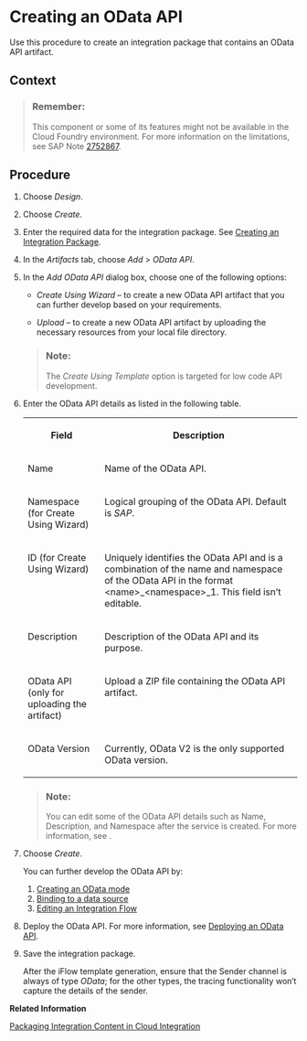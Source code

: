 <!-- loio6670029b44bd43868216787a9adb648d -->

# Creating an OData API

Use this procedure to create an integration package that contains an OData API artifact.



## Context

> ### Remember:  
> This component or some of its features might not be available in the Cloud Foundry environment. For more information on the limitations, see SAP Note [2752867](https://me.sap.com/notes/2752867).



<a name="loio6670029b44bd43868216787a9adb648d__steps_o4s_p1h_py"/>

## Procedure

1.  Choose *Design*.

2.  Choose *Create*.

3.  Enter the required data for the integration package. See [Creating an Integration Package](creating-an-integration-package-9126d79.md).

4.  In the *Artifacts* tab, choose *Add* \> *OData API*.

5.  In the *Add OData API* dialog box, choose one of the following options:

    -   *Create Using Wizard* – to create a new OData API artifact that you can further develop based on your requirements.

    -   *Upload* – to create a new OData API artifact by uploading the necessary resources from your local file directory.


    > ### Note:  
    > The *Create Using Template* option is targeted for low code API development.

6.  Enter the OData API details as listed in the following table.


    <table>
    <tr>
    <th valign="top">

    Field
    
    </th>
    <th valign="top">

    Description
    
    </th>
    </tr>
    <tr>
    <td valign="top">
    
    Name
    
    </td>
    <td valign="top">
    
    Name of the OData API.
    
    </td>
    </tr>
    <tr>
    <td valign="top">
    
    Namespace \(for Create Using Wizard\)
    
    </td>
    <td valign="top">
    
    Logical grouping of the OData API. Default is *SAP*.
    
    </td>
    </tr>
    <tr>
    <td valign="top">
    
    ID \(for Create Using Wizard\)
    
    </td>
    <td valign="top">
    
    Uniquely identifies the OData API and is a combination of the name and namespace of the OData API in the format <name\>\_<namespace\>\_1. This field isn’t editable.
    
    </td>
    </tr>
    <tr>
    <td valign="top">
    
    Description
    
    </td>
    <td valign="top">
    
    Description of the OData API and its purpose.
    
    </td>
    </tr>
    <tr>
    <td valign="top">
    
    OData API \(only for uploading the artifact\)
    
    </td>
    <td valign="top">
    
    Upload a ZIP file containing the OData API artifact.
    
    </td>
    </tr>
    <tr>
    <td valign="top">
    
    OData Version
    
    </td>
    <td valign="top">
    
    Currently, OData V2 is the only supported OData version.
    
    </td>
    </tr>
    </table>
    
    > ### Note:  
    > You can edit some of the OData API details such as Name, Description, and Namespace after the service is created. For more information, see .

7.  Choose *Create*.

    You can further develop the OData API by:

    1.  [Creating an OData mode](create-an-odata-model-35fe18a.md)
    2.  [Binding to a data source](bind-to-data-source-2b6e865.md)
    3.  [Editing an Integration Flow](editing-an-integration-flow-ccd062a.md)

8.  Deploy the OData API. For more information, see [Deploying an OData API](deploying-an-odata-api-5f59721.md).

9.  Save the integration package.

    After the iFlow template generation, ensure that the Sender channel is always of type *OData*; for the other types, the tracing functionality won’t capture the details of the sender.


**Related Information**  


[Packaging Integration Content in Cloud Integration](packaging-integration-content-in-cloud-integration-89da0a2.md "")

